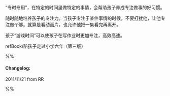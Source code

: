 

“专时专用”，在特定的时间里做特定的事情，会帮助孩子养成专注做事的好习惯。  

随时随地培养孩子的专注力。当孩子专注于某件事情的时候，不要打扰他，让他专注做个够。就算是看动画片，也允许他把一集看完再离开。  

孩子“游戏时间”可以使孩子在写作业时更加专注，高效高速。  

refBook/陪孩子走过小学六年（第三版）  


%%
#### Changelog:
2011/11/21 from RR

%%